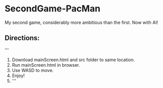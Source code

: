 # SecondGame-PacMan
My second game, considerably more ambitious than the first. Now with AI!
## Directions:
'''
1. Download mainScreen.html and src folder to same location.
2. Run mainScreen.html in browser.
3. Use WASD to move.
4. Enjoy!
5. '''

